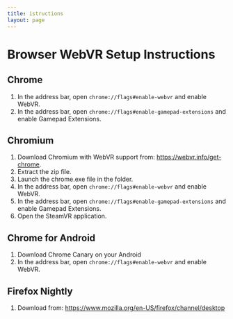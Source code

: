 ```yaml
---
title: istructions
layout: page
---
```

# Browser WebVR Setup Instructions

## Chrome

1. In the address bar, open `chrome://flags#enable-webvr` and enable WebVR.
2. In the address bar, open `chrome://flags#enable-gamepad-extensions` and enable Gamepad Extensions.

## Chromium

1. Download Chromium with WebVR support from: <https://webvr.info/get-chrome>.
2. Extract the zip file.
3. Launch the chrome.exe file in the folder.
4. In the address bar, open `chrome://flags#enable-webvr` and enable WebVR.
5. In the address bar, open `chrome://flags#enable-gamepad-extensions` and enable Gamepad Extensions.
6. Open the SteamVR application.

## Chrome for Android

1. Download Chrome Canary on your Android
2. In the address bar, open `chrome://flags#enable-webvr` and enable WebVR.

## Firefox Nightly
1. Download from: <https://www.mozilla.org/en-US/firefox/channel/desktop>
